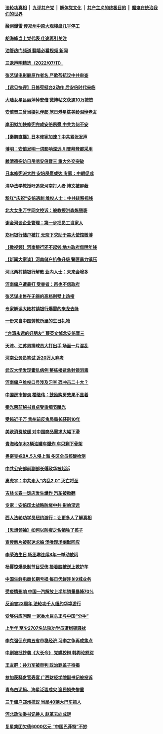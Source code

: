 ####  [法轮功真相](../../../../basic/blob/master/README.md?t=07121402) &nbsp;|&nbsp; [九评共产党](../../../../9ping.md/blob/master/README.md?t=07121402) &nbsp;|&nbsp; [解体党文化](../../../../jtdwh.md/blob/master/README.md?t=07121402)  &nbsp;|&nbsp; [共产主义的终极目的](../../../../gczydzjmd.md/blob/master/README.md?t=07121402) &nbsp;|&nbsp; [魔鬼在统治我们的世界](../../../../mgztzwmdsj.md/blob/master/README.md?t=07121402) 

#### [融创爆雷 传郑州中原大观楼盘几乎停工](../pages/nsc413/n13778855.md?t=07121402) 

#### [胡海峰当上党代表 仕途再引关注](../pages/nsc413/n13778853.md?t=07121402) 

#### [油管热门频道 翻墙必看视频 新闻](http://45.76.130.85:81/youtube.html?07121402)


#### [三退声明精选（2022/07/11）](../pages/nsc413/n13778854.md?t=07121402) 

#### [张艺谋电影删原作者名 严歌苓抗议中共审查](../pages/nsc413/n13778767.md?t=07121402) 

#### [【远见快评】日修宪挺台2动作 后安倍时代来临](../pages/nsc413/n13778757.md?t=07121402) 

#### [大陆女星吕丽萍悼安倍 微博帖文获逾10万按赞](../pages/nsc413/n13778721.md?t=07121402) 

#### [安倍晋三曾当婚礼伴郎 旅日港星陈美龄泪悼老友](../pages/nsc413/n13778700.md?t=07121402) 

#### [岸田拟加快修宪完成安倍夙愿 中共为何不安](../pages/nsc413/n13778731.md?t=07121402) 

#### [【秦鹏直播】日本修宪加速？中共紧张发声](../pages/nsc413/n13778609.md?t=07121402) 

#### [博明：安倍发明一词影响深远 川普拜登都采用](../pages/nsc413/n13778667.md?t=07121402) 

#### [赖清德突访日吊唁安倍晋三 重大外交突破](../pages/nsc413/n13778710.md?t=07121402) 

#### [日本修宪派大胜 安培夙愿或达 专家：中朝促成](../pages/nsc413/n13778450.md?t=07121402) 

#### [清华法学教授吁追究河南打人者 博文被屏蔽](../pages/nsc413/n13778693.md?t=07121402) 

#### [粉红“庆祝”安倍遇刺 维权人士：中共转移视线](../pages/nsc413/n13778704.md?t=07121402) 

#### [北大女生万字网文控诉：被教授洪森炼猥亵](../pages/nsc413/n13778626.md?t=07121402) 

#### [谢金河谈企业管理：第一步把员工当家人](../pages/nsc413/n13778483.md?t=07121402) 

#### [郑州银行储户被打 无奈下求助于美大使馆微博](../pages/nsc413/n13778640.md?t=07121402) 

#### [【微视频】河南银行还不起钱 地方政府借明年钱](../pages/nsc413/n13778575.md?t=07121402) 

#### [【新闻大家谈】河南储户抗争升级 警匪暴力镇压](../pages/nsc413/n13778543.md?t=07121402) 

#### [河北两村镇银行解散 业内人士：未来会增多](../pages/nsc413/n13778467.md?t=07121402) 

#### [河南储户遭暴打 受害者：再也不信政府](../pages/nsc413/n13778457.md?t=07121402) 

#### [张艺谋出售在无锡的高档别墅上热搜](../pages/nsc413/n13778444.md?t=07121402) 

#### [专家解读大陆村镇银行爆雷的来龙去脉](../pages/nsc413/n13778412.md?t=07121402) 

#### [一份来自中国劳教所里的生日礼物](../pages/nsc413/n13777122.md?t=07121402) 

#### [“台湾永远的好朋友” 蔡英文悼念安倍晋三](../pages/nsc413/n13778354.md?t=07121402) 

#### [天津、江苏男排球员大打出手 场面一片混乱](../pages/nsc413/n13778385.md?t=07121402) 

#### [河南公务员笔试 近20万人弃考](../pages/nsc413/n13778340.md?t=07121402) 

#### [武汉大学发现霍乱病例 整栋楼紧急封锁消毒](../pages/nsc413/n13778353.md?t=07121402) 

#### [河南储户维权口号涉及习李 恐冲击二十大？](../pages/nsc413/n13778148.md?t=07121402) 

#### [中国房市惨淡 楼继伟：鼓励购房效果不显着](../pages/nsc413/n13778374.md?t=07121402) 

#### [秦光荣前秘书肖卓受审细节曝光](../pages/nsc413/n13778231.md?t=07121402) 

#### [受贿近千万 贵州前反贪局局长获刑10年](../pages/nsc413/n13778329.md?t=07121402) 

#### [美欧消费放缓 对中国商品需求大幅下滑](../pages/nsc413/n13778291.md?t=07121402) 

#### [青海格尔木3辆油罐车爆炸 车只剩下骨架](../pages/nsc413/n13778271.md?t=07121402) 

#### [奥密克戎BA.5入侵上海 多区全员核酸检测](../pages/nsc413/n13778254.md?t=07121402) 

#### [中共公安部前副部长傅政华被起诉](../pages/nsc413/n13778143.md?t=07121402) 

#### [惠虎宇：中共走入“内乱2.0” 灭亡将至](../pages/nsc413/n13778194.md?t=07121402) 


#### [吉林长春一饭店发生爆炸 汽车被掀翻](../pages/nsc413/n13778132.md?t=07121402) 

#### [专家：安倍印太战略防堵中共 影响深远](../pages/nsc413/n13777992.md?t=07121402) 

#### [西人法轮功学员纽约游行：让更多人了解真相](../pages/nsc413/n13778030.md?t=07121402) 

#### [【思想领袖】如何以防疫之名牺牲了孩子](../pages/nsc413/n13763661.md?t=07121402) 

#### [宣传新片被影迷求婚 汤唯现场幽默回应](../pages/nsc413/n13777764.md?t=07121402) 

#### [李荣浩生日 杨丞琳连续8年一举动放闪](../pages/nsc413/n13777935.md?t=07121402) 

#### [杨幂惊爆录制节目受伤 捂着脸被送上救护车](../pages/nsc413/n13777898.md?t=07121402) 

#### [中国生鲜电商长期亏损 每日优鲜连关9城业务](../pages/nsc413/n13777951.md?t=07121402) 

#### [受疫情影响 中国一汽解放上半年销量暴降70%](../pages/nsc413/n13777835.md?t=07121402) 

#### [反迫害23周年 法轮功千人纽约华埠游行](../pages/nsc413/n13777927.md?t=07121402) 

#### [受够供应问题 一家香水巨头正与中国“分手”](../pages/nsc413/n13777894.md?t=07121402) 

#### [上半年 至少2707名法轮功学员遭绑架骚扰](../pages/nsc413/n13776397.md?t=07121402) 

#### [李克强促东南五省市稳经济 习李之争再成焦点](../pages/nsc413/n13777753.md?t=07121402) 

#### [中剧被批抄袭《大长今》 党媒狡辩 韩舆论怒怼](../pages/nsc413/n13777726.md?t=07121402) 

#### [王友群：孙力军被审判 政治罪盖子待揭](../pages/nsc413/n13777444.md?t=07121402) 

#### [参加获释贪官寿宴 广西财经学院副书记被投诉](../pages/nsc413/n13777664.md?t=07121402) 

#### [青岛白泥蚂、海星泛滥成灾 渔民损失惨重](../pages/nsc413/n13777590.md?t=07121402) 

#### [三千储户郑州抗议 当局40辆大巴车抓人](../pages/nsc413/n13777593.md?t=07121402) 

#### [河北政法委书记换人 赵革去向成谜](../pages/nsc413/n13777524.md?t=07121402) 

#### [复星集团欠债6000亿元 “中国巴菲特”不妙](../pages/nsc413/n13777353.md?t=07121402) 


<img src='http://gfw-breaker.win/goodnews/indexes/nsc413.md' width='0px' height='0px'/>
